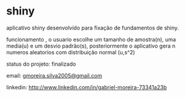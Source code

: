 # shiny
aplicativo shiny desenvolvido para fixação de fundamentos de shiny.

funcionamento , o usuario escolhe um tamanho de amostra(n), uma media(u) e um desvio padrão(s), posteriormente o aplicativo gera n numeros aleatorios com distribuição normal (u,s^2)

status do projeto: finalizado

email: gmoreira.silva2005@gmail.com

linkedin: http://www.linkedin.com/in/gabriel-moreira-73341a23b

